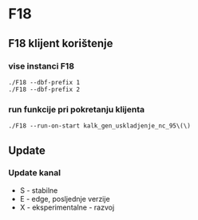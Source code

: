 # F18

## F18 klijent korištenje

### vise instanci F18

    ./F18 --dbf-prefix 1
    ./F18 --dbf-prefix 2

### run funkcije pri pokretanju klijenta

    ./F18 --run-on-start kalk_gen_uskladjenje_nc_95\(\)

## Update


### Update kanal

* S - stabilne
* E - edge, posljednje verzije
* X - eksperimentalne - razvoj
